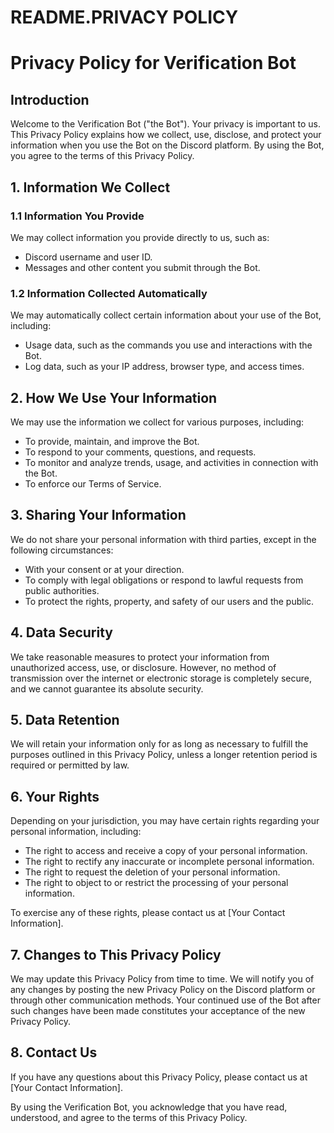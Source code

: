 # README.PRIVACY POLICY
# Privacy Policy for Verification Bot

## Introduction
Welcome to the Verification Bot ("the Bot"). Your privacy is important to us. This Privacy Policy explains how we collect, use, disclose, and protect your information when you use the Bot on the Discord platform. By using the Bot, you agree to the terms of this Privacy Policy.

## 1. Information We Collect
### 1.1 Information You Provide
We may collect information you provide directly to us, such as:
- Discord username and user ID.
- Messages and other content you submit through the Bot.

### 1.2 Information Collected Automatically
We may automatically collect certain information about your use of the Bot, including:
- Usage data, such as the commands you use and interactions with the Bot.
- Log data, such as your IP address, browser type, and access times.

## 2. How We Use Your Information
We may use the information we collect for various purposes, including:
- To provide, maintain, and improve the Bot.
- To respond to your comments, questions, and requests.
- To monitor and analyze trends, usage, and activities in connection with the Bot.
- To enforce our Terms of Service.

## 3. Sharing Your Information
We do not share your personal information with third parties, except in the following circumstances:
- With your consent or at your direction.
- To comply with legal obligations or respond to lawful requests from public authorities.
- To protect the rights, property, and safety of our users and the public.

## 4. Data Security
We take reasonable measures to protect your information from unauthorized access, use, or disclosure. However, no method of transmission over the internet or electronic storage is completely secure, and we cannot guarantee its absolute security.

## 5. Data Retention
We will retain your information only for as long as necessary to fulfill the purposes outlined in this Privacy Policy, unless a longer retention period is required or permitted by law.

## 6. Your Rights
Depending on your jurisdiction, you may have certain rights regarding your personal information, including:
- The right to access and receive a copy of your personal information.
- The right to rectify any inaccurate or incomplete personal information.
- The right to request the deletion of your personal information.
- The right to object to or restrict the processing of your personal information.

To exercise any of these rights, please contact us at [Your Contact Information].

## 7. Changes to This Privacy Policy
We may update this Privacy Policy from time to time. We will notify you of any changes by posting the new Privacy Policy on the Discord platform or through other communication methods. Your continued use of the Bot after such changes have been made constitutes your acceptance of the new Privacy Policy.

## 8. Contact Us
If you have any questions about this Privacy Policy, please contact us at [Your Contact Information].

By using the Verification Bot, you acknowledge that you have read, understood, and agree to the terms of this Privacy Policy.
